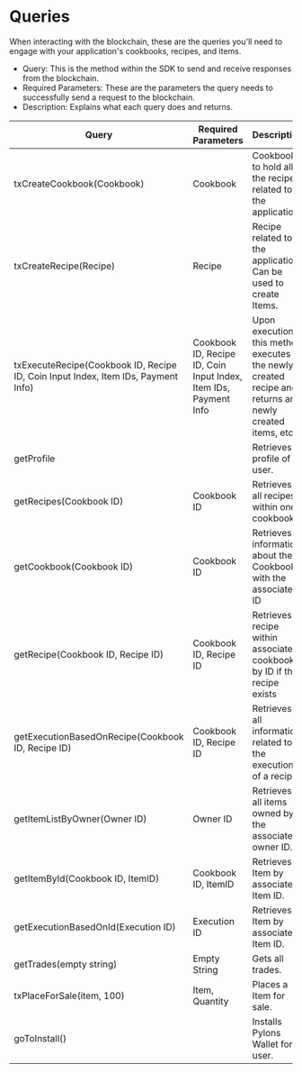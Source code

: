 <!--
order: 4
-->

# Queries

When interacting with the blockchain, these are the queries you'll need to engage with your application's cookbooks, recipes, and items.

- Query: This is the method within the SDK to send and receive responses from the blockchain.
- Required Parameters: These are the parameters the query needs to successfully send a request to the blockchain.
- Description: Explains what each query does and returns.

| Query                                                                             | Required Parameters                                              | Description                                                                                             |
| --------------------------------------------------------------------------------- | ---------------------------------------------------------------- | ------------------------------------------------------------------------------------------------------- |
| txCreateCookbook(Cookbook)                                                        | Cookbook                                                         | Cookbook to hold all the recipes related to the application                                             |
| txCreateRecipe(Recipe)                                                            | Recipe                                                           | Recipe related to the application. Can be used to create Items.                                         |
| txExecuteRecipe(Cookbook ID, Recipe ID, Coin Input Index, Item IDs, Payment Info) | Cookbook ID, Recipe ID, Coin Input Index, Item IDs, Payment Info | Upon execution, this method executes the newly created recipe and returns any newly created items, etc. |
| getProfile                                                                        |                                                                  | Retrieves profile of user.                                                                              |
| getRecipes(Cookbook ID)                                                           | Cookbook ID                                                      | Retrieves all recipes within one cookbook.                                                              |
| getCookbook(Cookbook ID)                                                          | Cookbook ID                                                      | Retrieves information about the Cookbook with the associated ID                                         |
| getRecipe(Cookbook ID, Recipe ID)                                                 | Cookbook ID, Recipe ID                                           | Retrieves recipe within associated cookbook by ID if the recipe exists                                  |
| getExecutionBasedOnRecipe(Cookbook ID, Recipe ID)                                 | Cookbook ID, Recipe ID                                           | Retrieves all information related to the execution of a recipe.                                         |
| getItemListByOwner(Owner ID)                                                      | Owner ID                                                         | Retrieves all items owned by the associated owner ID.                                                   |
| getItemById(Cookbook ID, ItemID)                                                  | Cookbook ID, ItemID                                              | Retrieves Item by associated Item ID.                                                                   |
| getExecutionBasedOnId(Execution ID)                                               | Execution ID                                                     | Retrieves Item by associated Item ID.                                                                   |
| getTrades(empty string)                                                           | Empty String                                                     | Gets all trades.                                                                                        |
| txPlaceForSale(item, 100)                                                         | Item, Quantity                                                   | Places a Item for sale.                                                                                 |
| goToInstall()                                                                     |                                                                  | Installs Pylons Wallet for user.                                                                        |
